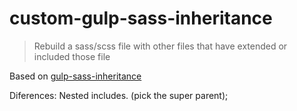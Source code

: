 # custom-gulp-sass-inheritance

> Rebuild a sass/scss file with other files that have extended or included those file

Based on [gulp-sass-inheritance](https://www.npmjs.com/package/gulp-sass-inheritance)

Diferences:
Nested includes. (pick the super parent);